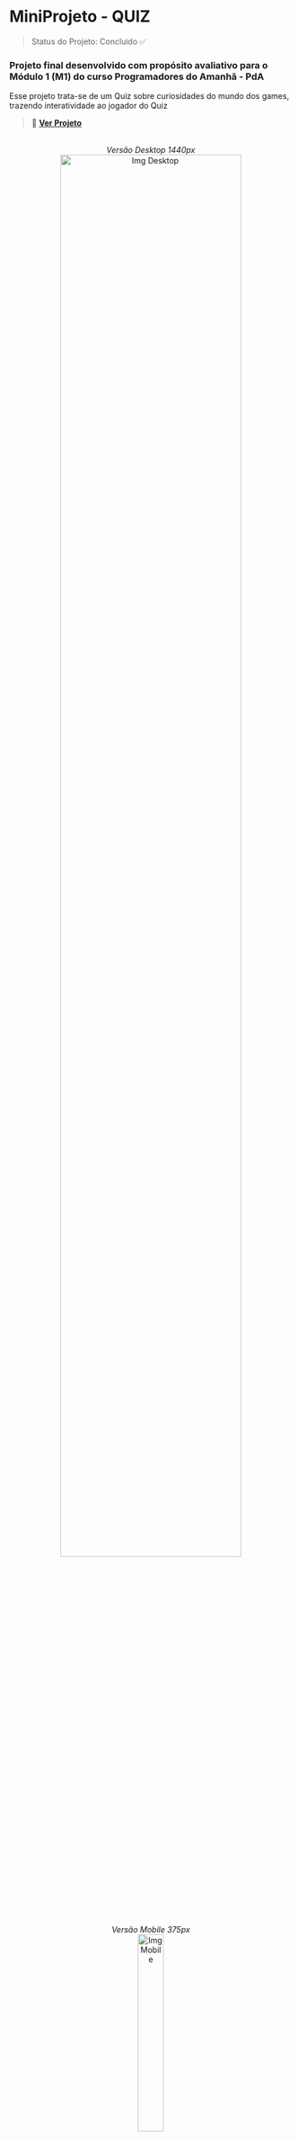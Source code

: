 <h1>MiniProjeto - QUIZ</h1>
 
 > Status do Projeto: Concluido ✅

### Projeto final desenvolvido com propósito avaliativo para o Módulo 1 (M1) do curso Programadores do Amanhã - PdA

<p>Esse projeto trata-se de um Quiz sobre curiosidades do mundo dos games, trazendo interatividade ao jogador do Quiz</P>


> 🔗 **[Ver Projeto](https://quiz-mini-projeto-pd-a.vercel.app)**

<div align='center'>
<br>
<em>Versão Desktop 1440px</em><br>
 <img alt="Img Desktop" height="80%" width="80%" src="https://github.com/Jamyle-Elen/QUIZ-MiniProjeto-PdA/assets/110051309/5923de74-e502-4b83-be8b-9ad606320ec1">

 <br><em>Versão Mobile 375px</em><br>
 <img alt="Img Mobile" height="30%" width="30%" src="https://github.com/Jamyle-Elen/QUIZ-MiniProjeto-PdA/assets/110051309/eeffc978-37d2-4512-9acc-2c499f20f388">
  
</div>

* Responsividade ✓
* Organização ✓
* Limpeza de pastas ✓
<br>

<h1>Tecnologias Utilizadas 💻</h1>

### Para esse projeto utilizamos as seguintes tecnologias :

![HTML Linguagem](https://img.shields.io/badge/HTML5-E34F26?style=for-the-badge&logo=html5&logoColor=white)
![HTML Linguagem](https://img.shields.io/badge/CSS3-1572B6?style=for-the-badge&logo=css3&logoColor=white)
![HTML Linguagem](https://img.shields.io/badge/JavaScript-F7DF1E?style=for-the-badge&logo=javascript&logoColor=black)

<br><h2>Participaram deste Projeto:</h2>

| [<img src="https://avatars.githubusercontent.com/u/116441023?v=4" width=115 > <br> <sub> Maeldson Calvacante </sub>](https://github.com/Link_do_Perfil_Participante3) | [<img src="https://cdn.discordapp.com/attachments/1207018705842872381/1207019230529069167/IMG_20231204_235824_399.jpg?ex=65de1f41&is=65cbaa41&hm=6655a6b9e2bbca7ea6f8c4c726c71a9d310aceedf45d84c7d603723cd5871f39&" width=115 > <br> <sub> Samuel Cesar </sub>](https://github.com/Link_do_Perfil_Participante2) | [<img src="https://live.staticflickr.com/65535/53528284167_701eef4aaa_m.jpg" height=115 > <br> <sub> Victor Fernando </sub>](https://github.com/Link_do_Perfil_Participante3) | [<img src="Link_da_Imagem_Participante4" width=115 > <br> <sub> Sara Luiza </sub>](https://github.com/Link_do_Perfil_Participante4) | [<img src="https://github.com/Jamyle-Elen/QUIZ-MiniProjeto-PdA/assets/110051309/907eb6e1-9bb2-4dc9-8a77-eb70c0fea7c6" width=115 > <br> <sub> Jamyle Elen </sub>](https://github.com/Jamyle-Elen) |
| :---: | :---: | :---: | :---: | :---: |

